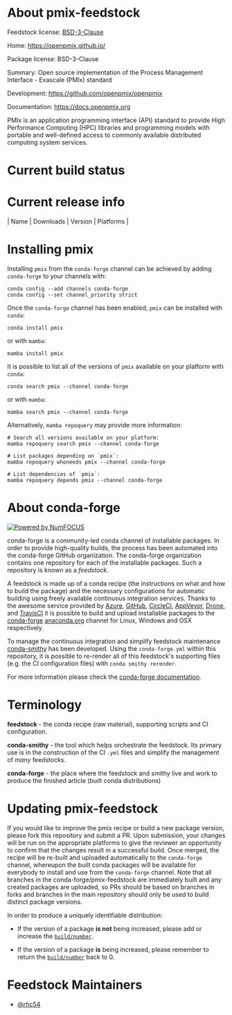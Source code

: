 About pmix-feedstock
===========================

Feedstock license: [BSD-3-Clause](https://github.com/openpmix/pmix-feedstock/blob/master/LICENSE)

Home: https://openpmix.github.io/

Package license: BSD-3-Clause

Summary: Open source implementation of the Process Management Interface - Exascale (PMIx) standard

Development: https://github.com/openpmix/openpmix

Documentation: https://docs.openpmix.org

PMIx is an application programming interface (API) standard to provide
High Performance Computing (HPC) libraries and programming models with
portable and well-defined access to commonly available
distributed computing system services.

Current build status
====================

Current release info
====================

| Name | Downloads | Version | Platforms |


Installing pmix
===============

Installing `pmix` from the `conda-forge` channel can be achieved by adding `conda-forge` to your channels with:

```
conda config --add channels conda-forge
conda config --set channel_priority strict
```

Once the `conda-forge` channel has been enabled, `pmix` can be installed with `conda`:

```
conda install pmix
```

or with `mamba`:

```
mamba install pmix
```

It is possible to list all of the versions of `pmix` available on your platform with `conda`:

```
conda search pmix --channel conda-forge
```

or with `mamba`:

```
mamba search pmix --channel conda-forge
```

Alternatively, `mamba repoquery` may provide more information:

```
# Search all versions available on your platform:
mamba repoquery search pmix --channel conda-forge

# List packages depending on `pmix`:
mamba repoquery whoneeds pmix --channel conda-forge

# List dependencies of `pmix`:
mamba repoquery depends pmix --channel conda-forge
```


About conda-forge
=================

[![Powered by
NumFOCUS](https://img.shields.io/badge/powered%20by-NumFOCUS-orange.svg?style=flat&colorA=E1523D&colorB=007D8A)](https://numfocus.org)

conda-forge is a community-led conda channel of installable packages.
In order to provide high-quality builds, the process has been automated into the
conda-forge GitHub organization. The conda-forge organization contains one repository
for each of the installable packages. Such a repository is known as a *feedstock*.

A feedstock is made up of a conda recipe (the instructions on what and how to build
the package) and the necessary configurations for automatic building using freely
available continuous integration services. Thanks to the awesome service provided by
[Azure](https://azure.microsoft.com/en-us/services/devops/), [GitHub](https://github.com/),
[CircleCI](https://circleci.com/), [AppVeyor](https://www.appveyor.com/),
[Drone](https://cloud.drone.io/welcome), and [TravisCI](https://travis-ci.com/)
it is possible to build and upload installable packages to the
[conda-forge](https://anaconda.org/conda-forge) [anaconda.org](https://anaconda.org/)
channel for Linux, Windows and OSX respectively.

To manage the continuous integration and simplify feedstock maintenance
[conda-smithy](https://github.com/conda-forge/conda-smithy) has been developed.
Using the ``conda-forge.yml`` within this repository, it is possible to re-render all of
this feedstock's supporting files (e.g. the CI configuration files) with ``conda smithy rerender``.

For more information please check the [conda-forge documentation](https://conda-forge.org/docs/).

Terminology
===========

**feedstock** - the conda recipe (raw material), supporting scripts and CI configuration.

**conda-smithy** - the tool which helps orchestrate the feedstock.
                   Its primary use is in the construction of the CI ``.yml`` files
                   and simplify the management of *many* feedstocks.

**conda-forge** - the place where the feedstock and smithy live and work to
                  produce the finished article (built conda distributions)


Updating pmix-feedstock
=======================

If you would like to improve the pmix recipe or build a new
package version, please fork this repository and submit a PR. Upon submission,
your changes will be run on the appropriate platforms to give the reviewer an
opportunity to confirm that the changes result in a successful build. Once
merged, the recipe will be re-built and uploaded automatically to the
`conda-forge` channel, whereupon the built conda packages will be available for
everybody to install and use from the `conda-forge` channel.
Note that all branches in the conda-forge/pmix-feedstock are
immediately built and any created packages are uploaded, so PRs should be based
on branches in forks and branches in the main repository should only be used to
build distinct package versions.

In order to produce a uniquely identifiable distribution:

 * If the version of a package **is not** being increased, please add or increase
   the [``build/number``](https://docs.conda.io/projects/conda-build/en/latest/resources/define-metadata.html#build-number-and-string).

 * If the version of a package **is** being increased, please remember to return
   the [``build/number``](https://docs.conda.io/projects/conda-build/en/latest/resources/define-metadata.html#build-number-and-string)
   back to 0.

Feedstock Maintainers
=====================

* [@rhc54](https://github.com/rhc54/)

